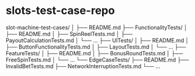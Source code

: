 # slots-test-case-repo

slot-machine-test-cases/
│
├── README.md
├── FunctionalityTests/
│   ├── README.md
│   ├── SpinReelTests.md
│   ├── PayoutCalculationTests.md
│   └── ...
├── UITests/
│   ├── README.md
│   ├── ButtonFunctionalityTests.md
│   ├── LayoutTests.md
│   └── ...
├── FeatureTests/
│   ├── README.md
│   ├── BonusRoundTests.md
│   ├── FreeSpinTests.md
│   └── ...
└── EdgeCaseTests/
    ├── README.md
    ├── InvalidBetTests.md
    ├── NetworkInterruptionTests.md
    └── ...
